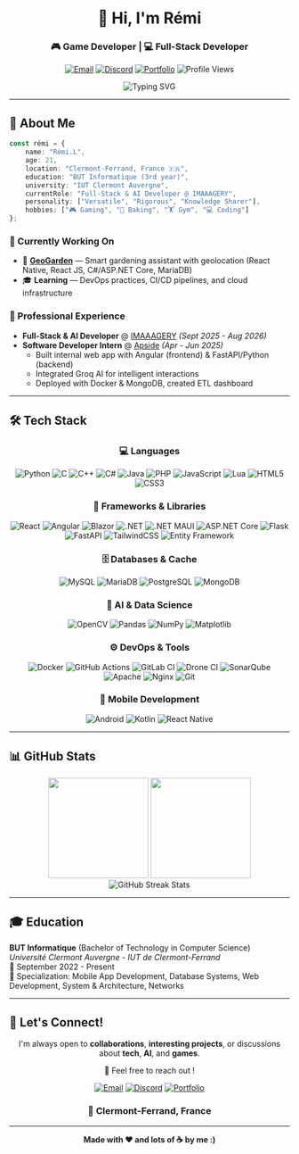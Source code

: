 <div align="center">

# 👋 Hi, I'm Rémi

### 🎮 Game Developer | 💻 Full-Stack Developer

[![Email](https://img.shields.io/badge/Email-contact@remi--lvg.com-EA4335?style=for-the-badge&logo=gmail&logoColor=white)](mailto:contact@remi-lvg.com)
[![Discord](https://img.shields.io/badge/Discord-lilian24-5865F2?style=for-the-badge&logo=discord&logoColor=white)](https://discordapp.com/users/lilian24)
[![Portfolio](https://img.shields.io/badge/Portfolio-Visit-6C63FF?style=for-the-badge&logo=google-chrome&logoColor=white)](https://remi-lvg.com)
![Profile Views](https://komarev.com/ghpvc/?username=MrLilian24&label=Profile%20views&color=blueviolet&style=for-the-badge)

<img src="https://readme-typing-svg.herokuapp.com?font=Fira+Code&size=22&duration=3000&pause=1000&color=6C63FF&center=true&vCenter=true&width=500&lines=Computer+Science+Student+🎓;Full-Stack+%26+Mobile+Developer+📱;Exploring+AI+%26+DevOps+🤖" alt="Typing SVG" />

</div>

---

## 🚀 About Me

```typescript
const rémi = {
    name: "Rémi.L",
    age: 21,
    location: "Clermont-Ferrand, France 🇫🇷",
    education: "BUT Informatique (3rd year)",
    university: "IUT Clermont Auvergne",
    currentRole: "Full-Stack & AI Developer @ IMAAAGERY",
    personality: ["Versatile", "Rigorous", "Knowledge Sharer"],
    hobbies: ["🎮 Gaming", "🧁 Baking", "🏋️ Gym", "💻 Coding"]
};
```

### 🎯 Currently Working On

- 🌱 **[GeoGarden](https://github.com/GeoGarden-Team)** — Smart gardening assistant with geolocation (React Native, React JS, C#/ASP.NET Core, MariaDB)
- 🎓 **Learning** — DevOps practices, CI/CD pipelines, and cloud infrastructure

### 💼 Professional Experience

- **Full-Stack & AI Developer** @ [IMAAAGERY](https://www.imaaagery.com) *(Sept 2025 - Aug 2026)*
- **Software Developer Intern** @ [Apside](https://www.apside.com) *(Apr - Jun 2025)*
  - Built internal web app with Angular (frontend) & FastAPI/Python (backend)
  - Integrated Groq AI for intelligent interactions
  - Deployed with Docker & MongoDB, created ETL dashboard

---

## 🛠️ Tech Stack

<div align="center">

### 💻 Languages

![Python](https://img.shields.io/badge/Python-3776AB?style=for-the-badge&logo=python&logoColor=white)
![C](https://img.shields.io/badge/C-00599C?style=for-the-badge&logo=c&logoColor=white)
![C++](https://img.shields.io/badge/C++-00599C?style=for-the-badge&logo=c%2B%2B&logoColor=white)
![C#](https://img.shields.io/badge/C%23-239120?style=for-the-badge&logo=c-sharp&logoColor=white)
![Java](https://img.shields.io/badge/Java-ED8B00?style=for-the-badge&logo=openjdk&logoColor=white)
![PHP](https://img.shields.io/badge/PHP-777BB4?style=for-the-badge&logo=php&logoColor=white)
![JavaScript](https://img.shields.io/badge/JavaScript-F7DF1E?style=for-the-badge&logo=javascript&logoColor=black)
![Lua](https://img.shields.io/badge/Lua-2C2D72?style=for-the-badge&logo=lua&logoColor=white)
![HTML5](https://img.shields.io/badge/HTML5-E34F26?style=for-the-badge&logo=html5&logoColor=white)
![CSS3](https://img.shields.io/badge/CSS3-1572B6?style=for-the-badge&logo=css3&logoColor=white)

### 🎨 Frameworks & Libraries

![React](https://img.shields.io/badge/React-20232A?style=for-the-badge&logo=react&logoColor=61DAFB)
![Angular](https://img.shields.io/badge/Angular-DD0031?style=for-the-badge&logo=angular&logoColor=white)
![Blazor](https://img.shields.io/badge/Blazor-512BD4?style=for-the-badge&logo=blazor&logoColor=white)
![.NET](https://img.shields.io/badge/.NET-512BD4?style=for-the-badge&logo=dotnet&logoColor=white)
![.NET MAUI](https://img.shields.io/badge/.NET_MAUI-512BD4?style=for-the-badge&logo=dotnet&logoColor=white)
![ASP.NET Core](https://img.shields.io/badge/ASP.NET_Core-512BD4?style=for-the-badge&logo=dotnet&logoColor=white)
![Flask](https://img.shields.io/badge/Flask-000000?style=for-the-badge&logo=flask&logoColor=white)
![FastAPI](https://img.shields.io/badge/FastAPI-009688?style=for-the-badge&logo=fastapi&logoColor=white)
![TailwindCSS](https://img.shields.io/badge/Tailwind_CSS-38B2AC?style=for-the-badge&logo=tailwind-css&logoColor=white)
![Entity Framework](https://img.shields.io/badge/Entity_Framework-512BD4?style=for-the-badge&logo=dotnet&logoColor=white)

### 🗄️ Databases & Cache

![MySQL](https://img.shields.io/badge/MySQL-4479A1?style=for-the-badge&logo=mysql&logoColor=white)
![MariaDB](https://img.shields.io/badge/MariaDB-003545?style=for-the-badge&logo=mariadb&logoColor=white)
![PostgreSQL](https://img.shields.io/badge/PostgreSQL-316192?style=for-the-badge&logo=postgresql&logoColor=white)
![MongoDB](https://img.shields.io/badge/MongoDB-4EA94B?style=for-the-badge&logo=mongodb&logoColor=white)

### 🤖 AI & Data Science

![OpenCV](https://img.shields.io/badge/OpenCV-5C3EE8?style=for-the-badge&logo=opencv&logoColor=white)
![Pandas](https://img.shields.io/badge/Pandas-150458?style=for-the-badge&logo=pandas&logoColor=white)
![NumPy](https://img.shields.io/badge/NumPy-013243?style=for-the-badge&logo=numpy&logoColor=white)
![Matplotlib](https://img.shields.io/badge/Matplotlib-11557c?style=for-the-badge&logo=python&logoColor=white)

### ⚙️ DevOps & Tools

![Docker](https://img.shields.io/badge/Docker-2496ED?style=for-the-badge&logo=docker&logoColor=white)
![GitHub Actions](https://img.shields.io/badge/GitHub_Actions-2088FF?style=for-the-badge&logo=github-actions&logoColor=white)
![GitLab CI](https://img.shields.io/badge/GitLab_CI-FCA121?style=for-the-badge&logo=gitlab&logoColor=white)
![Drone CI](https://img.shields.io/badge/Drone_CI-212121?style=for-the-badge&logo=drone&logoColor=white)
![SonarQube](https://img.shields.io/badge/SonarQube-4E9BCD?style=for-the-badge&logo=sonarqube&logoColor=white)
![Apache](https://img.shields.io/badge/Apache-D22128?style=for-the-badge&logo=apache&logoColor=white)
![Nginx](https://img.shields.io/badge/Nginx-009639?style=for-the-badge&logo=nginx&logoColor=white)
![Git](https://img.shields.io/badge/Git-F05032?style=for-the-badge&logo=git&logoColor=white)

### 📱 Mobile Development

![Android](https://img.shields.io/badge/Android-3DDC84?style=for-the-badge&logo=android&logoColor=white)
![Kotlin](https://img.shields.io/badge/Kotlin-7F52FF?style=for-the-badge&logo=kotlin&logoColor=white)
![React Native](https://img.shields.io/badge/React_Native-20232A?style=for-the-badge&logo=react&logoColor=61DAFB)

</div>

---

## 📊 GitHub Stats

<div align="center">
  <img height="180em" src="https://github-readme-stats.vercel.app/api?username=MrLilian24&show_icons=true&theme=tokyonight&include_all_commits=true&count_private=true&hide_border=true&bg_color=0D1117"/>
  <img height="180em" src="https://github-readme-stats.vercel.app/api/top-langs/?username=MrLilian24&layout=compact&theme=tokyonight&hide_border=true&bg_color=0D1117"/>
</div>

<div align="center">
  <img src="https://github-readme-streak-stats.herokuapp.com/?user=MrLilian24&theme=tokyonight&hide_border=true&background=0D1117" alt="GitHub Streak Stats"/>
</div>

---

## 🎓 Education

**BUT Informatique** (Bachelor of Technology in Computer Science)  
*Université Clermont Auvergne - IUT de Clermont-Ferrand*  
📅 September 2022 - Present  
🎯 Specialization: Mobile App Development, Database Systems, Web Development, System & Architecture, Networks

---

## 🤝 Let's Connect!

<div align="center">

I'm always open to **collaborations**, **interesting projects**, or discussions about **tech**, **AI**, and **games**.

💬 Feel free to reach out !

[![Email](https://img.shields.io/badge/📧_Email_Me-EA4335?style=for-the-badge&logo=gmail&logoColor=white)](mailto:contact@remi-lvg.com)
[![Discord](https://img.shields.io/badge/💬_Discord-5865F2?style=for-the-badge&logo=discord&logoColor=white)](https://discordapp.com/users/lilian24)
[![Portfolio](https://img.shields.io/badge/🌐_Portfolio-6C63FF?style=for-the-badge&logo=google-chrome&logoColor=white)](https://remi-lvg.com)

### 📍 Clermont-Ferrand, France

</div>

---

<div align="center">

**Made with ❤️ and lots of ☕ by me :)**

</div>
